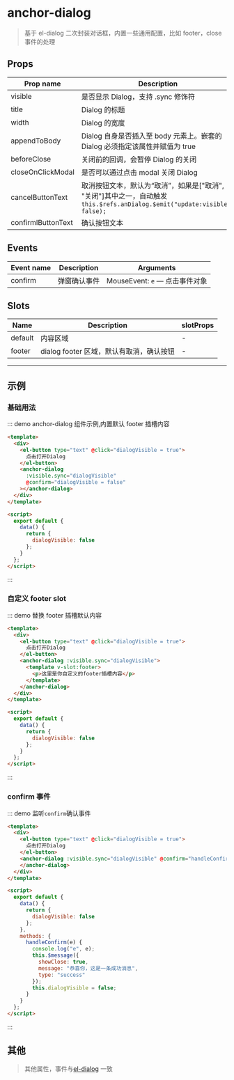 # anchor-dialog

> 基于 el-dialog 二次封装对话框，内置一些通用配置，比如 footer，close 事件的处理

## Props

| Prop name          | Description                                                                                                                | Type    | Values | Default         |
| ------------------ | -------------------------------------------------------------------------------------------------------------------------- | ------- | ------ | --------------- |
| visible            | 是否显示 Dialog，支持 .sync 修饰符                                                                                         | boolean | -      | false           |
| title              | Dialog 的标题                                                                                                              | string  | -      | ""              |
| width              | Dialog 的宽度                                                                                                              | string  | -      | "500px"         |
| appendToBody       | Dialog 自身是否插入至 body 元素上。嵌套的 Dialog 必须指定该属性并赋值为 true                                               | boolean | -      | true            |
| beforeClose        | 关闭前的回调，会暂停 Dialog 的关闭                                                                                         | func    | -      |                 |
| closeOnClickModal  | 是否可以通过点击 modal 关闭 Dialog                                                                                         | boolean | -      | false           |
| cancelButtonText   | 取消按钮文本，默认为“取消”，如果是["取消", "关闭"]其中之一，自动触发 `this.$refs.anDialog.$emit("update:visible", false);` | string  | -      | closeBtnText[0] |
| confirmlButtonText | 确认按钮文本                                                                                                               | string  | -      | "确定"          |

## Events

| Event name | Description  | Arguments                                     |
| ---------- | ------------ | --------------------------------------------- |
| confirm    | 弹窗确认事件 | MouseEvent: <code>e</code> — 点击事件对象<br> |

## Slots

| Name    | Description                              | slotProps |
| ------- | ---------------------------------------- | --------- |
| default | 内容区域                                 | -         |
| footer  | dialog footer 区域，默认有取消，确认按钮 | -         |

---

## 示例

### 基础用法

::: demo anchor-dialog 组件示例,内置默认 footer 插槽内容

```html
<template>
  <div>
    <el-button type="text" @click="dialogVisible = true">
      点击打开Dialog
    </el-button>
    <anchor-dialog
      :visible.sync="dialogVisible"
      @confirm="dialogVisible = false"
    ></anchor-dialog>
  </div>
</template>

<script>
  export default {
    data() {
      return {
        dialogVisible: false
      };
    }
  };
</script>
```

:::

### 自定义 footer slot

::: demo 替换 footer 插槽默认内容

```html
<template>
  <div>
    <el-button type="text" @click="dialogVisible = true">
      点击打开Dialog
    </el-button>
    <anchor-dialog :visible.sync="dialogVisible">
      <template v-slot:footer>
        <p>这里是你自定义的footer插槽内容</p>
      </template>
    </anchor-dialog>
  </div>
</template>

<script>
  export default {
    data() {
      return {
        dialogVisible: false
      };
    }
  };
</script>
```

:::

### confirm 事件

::: demo 监听`confirm`确认事件

```html
<template>
  <div>
    <el-button type="text" @click="dialogVisible = true">
      点击打开Dialog
    </el-button>
    <anchor-dialog :visible.sync="dialogVisible" @confirm="handleConfirm">
    </anchor-dialog>
  </div>
</template>

<script>
  export default {
    data() {
      return {
        dialogVisible: false
      };
    },
    methods: {
      handleConfirm(e) {
        console.log("e", e);
        this.$message({
          showClose: true,
          message: "恭喜你，这是一条成功消息",
          type: "success"
        });
        this.dialogVisible = false;
      }
    }
  };
</script>
```

:::

## 其他

> 其他属性，事件与[el-dialog](https://element.eleme.cn/#/zh-CN/component/dialog) 一致

